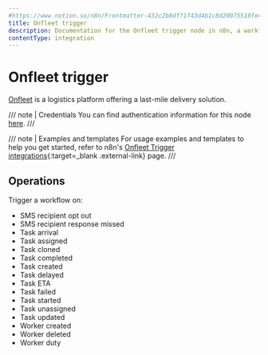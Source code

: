 ```yaml
---
#https://www.notion.so/n8n/Frontmatter-432c2b8dff1f43d4b1c8d20075510fe4
title: Onfleet trigger
description: Documentation for the Onfleet trigger node in n8n, a workflow automation platform. Includes details of operations and configuration, and links to examples and credentials information.
contentType: integration
---
```


# Onfleet trigger

[Onfleet](https://onfleet.com/) is a logistics platform offering a last-mile delivery solution.

/// note | Credentials
You can find authentication information for this node [here](/integrations/builtin/credentials/onfleet/).
///

///  note  | Examples and templates
For usage examples and templates to help you get started, refer to n8n's [Onfleet Trigger integrations](https://n8n.io/integrations/onfleet-trigger/){:target=_blank .external-link} page.
///

## Operations

Trigger a workflow on:

* SMS recipient opt out
* SMS recipient response missed
* Task arrival
* Task assigned
* Task cloned
* Task completed
* Task created
* Task delayed
* Task ETA
* Task failed
* Task started
* Task unassigned
* Task updated
* Worker created
* Worker deleted
* Worker duty

